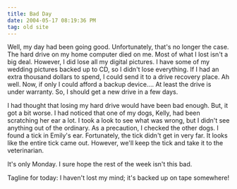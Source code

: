 ```yaml
---
title: Bad Day
date: 2004-05-17 08:19:36 PM
tag: old site
---
```


Well, my day had been going good. Unfortunately, that's no longer the case. The hard drive on my home computer died on me. Most of what I lost isn't a big deal. However, I did lose all my digital pictures. I have some of my wedding pictures backed up to CD, so I didn't lose everything. If I had an extra thousand dollars to spend, I could send it to a drive recovery place. Ah well. Now, if only I could afford a backup device.... At least the drive is under warranty. So, I should get a new drive in a few days.

I had thought that losing my hard drive would have been bad enough. But, it got a bit worse. I had noticed that one of my dogs, Kelly, had been scratching her ear a lot. I took a look to see what was wrong, but I didn't see anything out of the ordinary. As a precaution, I checked the other dogs. I found a tick in Emily's ear. Fortunately, the tick didn't get in very far. It looks like the entire tick came out. However, we'll keep the tick and take it to the veterinarian.

It's only Monday. I sure hope the rest of the week isn't this bad.

Tagline for today: I haven't lost my mind; it's backed up on tape somewhere!

